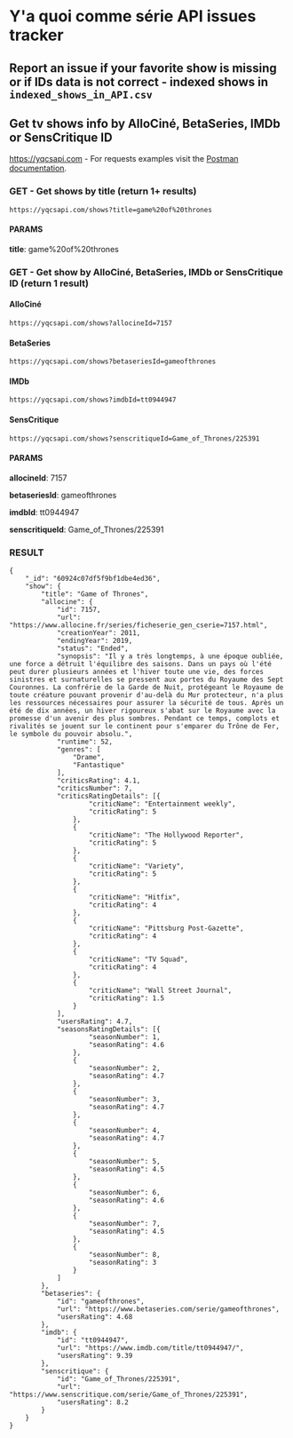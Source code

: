 # Y'a quoi comme série API issues tracker

## Report an issue if your favorite show is missing or if IDs data is not correct - indexed shows in `indexed_shows_in_API.csv`

## Get tv shows info by AlloCiné, BetaSeries, IMDb or SensCritique ID
https://yqcsapi.com - For requests examples visit the [Postman documentation](https://documenter.getpostman.com/view/10720213/TzRUB74j).

### GET - Get shows by title (return 1+ results)
```https://yqcsapi.com/shows?title=game%20of%20thrones```
#### PARAMS
**title**: game%20of%20thrones

### GET - Get show by AlloCiné, BetaSeries, IMDb or SensCritique ID (return 1 result)
#### AlloCiné
```https://yqcsapi.com/shows?allocineId=7157```
#### BetaSeries
```https://yqcsapi.com/shows?betaseriesId=gameofthrones```
#### IMDb
```https://yqcsapi.com/shows?imdbId=tt0944947```
#### SensCritique
```https://yqcsapi.com/shows?senscritiqueId=Game_of_Thrones/225391```
#### PARAMS
**allocineId**: 7157

**betaseriesId**: gameofthrones

**imdbId**: tt0944947

**senscritiqueId**: Game_of_Thrones/225391
### RESULT
```
{
    "_id": "60924c07df5f9bf1dbe4ed36",
    "show": {
        "title": "Game of Thrones",
        "allocine": {
            "id": 7157,
            "url": "https://www.allocine.fr/series/ficheserie_gen_cserie=7157.html",
            "creationYear": 2011,
            "endingYear": 2019,
            "status": "Ended",
            "synopsis": "Il y a très longtemps, à une époque oubliée, une force a détruit l'équilibre des saisons. Dans un pays où l'été peut durer plusieurs années et l'hiver toute une vie, des forces sinistres et surnaturelles se pressent aux portes du Royaume des Sept Couronnes. La confrérie de la Garde de Nuit, protégeant le Royaume de toute créature pouvant provenir d'au-delà du Mur protecteur, n'a plus les ressources nécessaires pour assurer la sécurité de tous. Après un été de dix années, un hiver rigoureux s'abat sur le Royaume avec la promesse d'un avenir des plus sombres. Pendant ce temps, complots et rivalités se jouent sur le continent pour s'emparer du Trône de Fer, le symbole du pouvoir absolu.",
            "runtime": 52,
            "genres": [
                "Drame",
                "Fantastique"
            ],
            "criticsRating": 4.1,
            "criticsNumber": 7,
            "criticsRatingDetails": [{
                    "criticName": "Entertainment weekly",
                    "criticRating": 5
                },
                {
                    "criticName": "The Hollywood Reporter",
                    "criticRating": 5
                },
                {
                    "criticName": "Variety",
                    "criticRating": 5
                },
                {
                    "criticName": "Hitfix",
                    "criticRating": 4
                },
                {
                    "criticName": "Pittsburg Post-Gazette",
                    "criticRating": 4
                },
                {
                    "criticName": "TV Squad",
                    "criticRating": 4
                },
                {
                    "criticName": "Wall Street Journal",
                    "criticRating": 1.5
                }
            ],
            "usersRating": 4.7,
            "seasonsRatingDetails": [{
                    "seasonNumber": 1,
                    "seasonRating": 4.6
                },
                {
                    "seasonNumber": 2,
                    "seasonRating": 4.7
                },
                {
                    "seasonNumber": 3,
                    "seasonRating": 4.7
                },
                {
                    "seasonNumber": 4,
                    "seasonRating": 4.7
                },
                {
                    "seasonNumber": 5,
                    "seasonRating": 4.5
                },
                {
                    "seasonNumber": 6,
                    "seasonRating": 4.6
                },
                {
                    "seasonNumber": 7,
                    "seasonRating": 4.5
                },
                {
                    "seasonNumber": 8,
                    "seasonRating": 3
                }
            ]
        },
        "betaseries": {
            "id": "gameofthrones",
            "url": "https://www.betaseries.com/serie/gameofthrones",
            "usersRating": 4.68
        },
        "imdb": {
            "id": "tt0944947",
            "url": "https://www.imdb.com/title/tt0944947/",
            "usersRating": 9.39
        },
        "senscritique": {
            "id": "Game_of_Thrones/225391",
            "url": "https://www.senscritique.com/serie/Game_of_Thrones/225391",
            "usersRating": 8.2
        }
    }
}
```